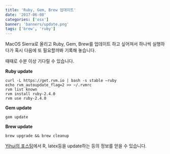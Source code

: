 ```yaml
---
title: 'Ruby, Gem, Brew 업데이트'
date: '2017-06-08'
categories: ['osx']
banner: 'banners/update.png'
tags: ['brew', 'ruby']
---
```


MacOS Sierra로 올리고 Ruby, Gem, Brew를 업데이트 하고 싶어져서 하나씩 실행하다가 혹시 다음에 또 필요할까봐 기록해 놓습니다. <!--more-->

때때로 수분 이상 기다릴 수 있습니다. 

**Ruby update**

<pre><code class="bash">curl -L https://get.rvm.io | bash -s stable –ruby
echo rvm_autoupdate_flag=2 >> ~/.rvmrc
rvm list known
rvm install ruby-2.4.0
rvm use ruby-2.4.0
</code></pre>

**Gem update**

```
gem update
```

**Brew update**

```
brew upgrade && brew cleanup
```

[Yihui의 포스팅](https://yihui.name/en/2017/05/when-in-doubt-upgrade/)에서 R, latex등을 update하는 등의 정보를 얻을 수 있습니다.

